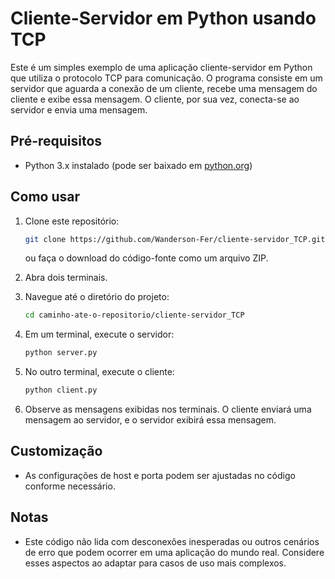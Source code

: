 # Cliente-Servidor em Python usando TCP

Este é um simples exemplo de uma aplicação cliente-servidor em Python 
que utiliza o protocolo TCP para comunicação. O programa consiste em 
um servidor que aguarda a conexão de um cliente, recebe uma mensagem 
do cliente e exibe essa mensagem. O cliente, por sua vez, conecta-se 
ao servidor e envia uma mensagem.

## Pré-requisitos

- Python 3.x instalado (pode ser baixado em [python.org](https://www.python.org/downloads/))

## Como usar

1. Clone este repositório:

   ```bash
   git clone https://github.com/Wanderson-Fer/cliente-servidor_TCP.git
   ```

   ou faça o download do código-fonte como um arquivo ZIP.

2. Abra dois terminais.

3. Navegue até o diretório do projeto:

   ```bash
   cd caminho-ate-o-repositorio/cliente-servidor_TCP
   ```

4. Em um terminal, execute o servidor:

   ```bash
   python server.py
   ```

5. No outro terminal, execute o cliente:

   ```bash
   python client.py
   ```

6. Observe as mensagens exibidas nos terminais. 
   O cliente enviará uma mensagem ao servidor, e o servidor exibirá essa mensagem.

## Customização

- As configurações de host e porta podem ser ajustadas no código conforme necessário.

## Notas

- Este código não lida com desconexões inesperadas ou outros cenários de erro 
  que podem ocorrer em uma aplicação do mundo real. Considere esses aspectos 
  ao adaptar para casos de uso mais complexos.
